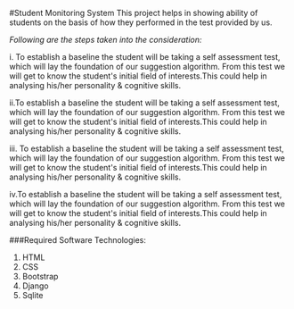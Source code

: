 #Student Monitoring System
This project helps in showing ability of students on the basis of how they performed
in the test provided by us.

_Following are the steps taken into the consideration:_<br />

i. To establish a baseline the student will be taking a self assessment test, which will lay
   the foundation of our suggestion algorithm. From this test we will get to know the
   student's initial field of interests.This could help in analysing his/her personality &
   cognitive skills. <br />

ii.To establish a baseline the student will be taking a self assessment test, which will lay
the foundation of our suggestion algorithm. From this test we will get to know the
student's initial field of interests.This could help in analysing his/her personality &
cognitive skills. <br />

iii. To establish a baseline the student will be taking a self assessment test, which will lay
the foundation of our suggestion algorithm. From this test we will get to know the
student's initial field of interests.This could help in analysing his/her personality &
cognitive skills. <br />

iv.To establish a baseline the student will be taking a self assessment test, which will lay
the foundation of our suggestion algorithm. From this test we will get to know the
student's initial field of interests.This could help in analysing his/her personality &
cognitive skills.<br />

###Required Software Technologies:<br />
1. HTML
2. CSS
3. Bootstrap
4. Django
5. Sqlite
